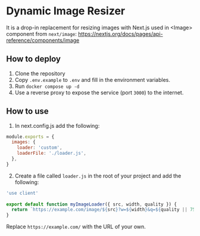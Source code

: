 # Dynamic Image Resizer

It is a drop-in replacement for resizing images with Next.js used in \<Image> component from `next/image`: https://nextjs.org/docs/pages/api-reference/components/image

## How to deploy
1. Clone the repository
2. Copy `.env.example` to `.env` and fill in the environment variables.
3. Run `docker compose up -d`
5. Use a reverse proxy to expose the service (port `3000`) to the internet.

## How to use
1. In next.config.js add the following:
```javascript
module.exports = {
  images: {
    loader: 'custom',
    loaderFile: './loader.js',
  },
}
```
2. Create a file called `loader.js` in the root of your project and add the following:
```javascript
'use client'
 
export default function myImageLoader({ src, width, quality }) {
  return `https://example.com/image/${src}?w=${width}&q=${quality || 75}`
}
```

Replace `https://example.com/` with the URL of your own.

